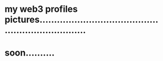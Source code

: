 # my web3 profiles pictures.....................................................................
# soon..........
